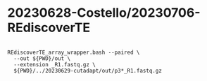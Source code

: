 
#	20230628-Costello/20230706-REdiscoverTE


```

REdiscoverTE_array_wrapper.bash --paired \
  --out ${PWD}/out \
  --extension _R1.fastq.gz \
  ${PWD}/../20230629-cutadapt/out/p3*_R1.fastq.gz

```


